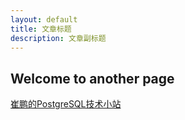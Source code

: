```yaml
---
layout: default
title: 文章标题
description: 文章副标题
---
```


## Welcome to another page

[崔鹏的PostgreSQL技术小站](../../)
